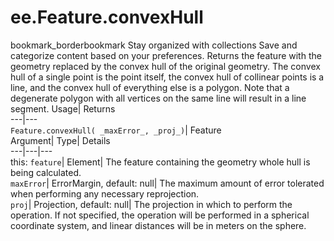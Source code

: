  
#  ee.Feature.convexHull 
bookmark_borderbookmark Stay organized with collections  Save and categorize content based on your preferences.
Returns the feature with the geometry replaced by the convex hull of the original geometry. The convex hull of a single point is the point itself, the convex hull of collinear points is a line, and the convex hull of everything else is a polygon. Note that a degenerate polygon with all vertices on the same line will result in a line segment. 
Usage| Returns  
---|---  
`Feature.convexHull( _maxError_, _proj_)`| Feature  
Argument| Type| Details  
---|---|---  
this: `feature`| Element| The feature containing the geometry whole hull is being calculated.  
`maxError`| ErrorMargin, default: null| The maximum amount of error tolerated when performing any necessary reprojection.  
`proj`| Projection, default: null| The projection in which to perform the operation. If not specified, the operation will be performed in a spherical coordinate system, and linear distances will be in meters on the sphere.  
